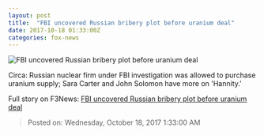 ```yaml
---
layout: post
title:  "FBI uncovered Russian bribery plot before uranium deal"
date: 2017-10-18 01:33:00Z
categories: fox-news
---
```


![FBI uncovered Russian bribery plot before uranium deal](http://a57.foxnews.com/media2.foxnews.com/BrightCove/694940094001/2017/10/18/640/360/694940094001_5615324777001_5615301810001-vs.jpg)

Circa: Russian nuclear firm under FBI investigation was allowed to purchase uranium supply; Sara Carter and John Solomon have more on 'Hannity.'


Full story on F3News: [FBI uncovered Russian bribery plot before uranium deal](http://www.f3nws.com/n/duU2YE)

> Posted on: Wednesday, October 18, 2017 1:33:00 AM
